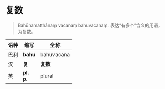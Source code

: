 # 复数

> Bahūnamatthānaṃ vacanaṃ bahuvacanaṃ.
> 表达“有多个”含义的用语，为复数。

|语种|缩写|全称|
|-|-|-|
|巴利|**bahu**|bahuvacana|
|汉|**复**|**复数**|
|英|**pl.**<br>**p.**|plural|
